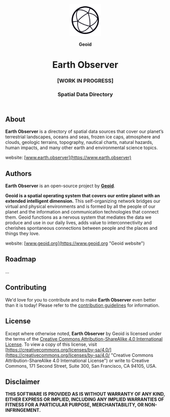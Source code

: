 <header>
<p align="center">
    <img src=".github/images/geoid-logo_light.png" width="20%" height="20%" alt="Geoid Logo">
</p>
<p align='center' style='border-bottom: none;'><b>Geoid</b></p>
<h1 align='center' style='border-bottom: none;'>Earth Observer</h1>
<h3 align='center'>[WORK IN PROGRESS]</h3>
<h3 align='center'>Spatial Data Directory</h3>
</header>




## About


**Earth Observer** is a directory of spatial data sources that cover our planet’s terrestrial landscapes, oceans and seas, frozen ice caps, atmosphere and clouds, geologic terrains, topography, nautical charts, natural hazards, human impacts, and many other earth and environmental science topics.

website: [www.earth.observer](https://www.earth.observer)







## Authors

**Earth Observer** is an open-source project by **[Geoid](https://www.geoid.org "Geoid website")**.

**Geoid is a spatial operating system that covers our entire planet with an extended intelligent dimension.**
This self-organizing network bridges our virtual and physical environments and is formed by all the people of our planet and the information and communication technologies that connect them. Geoid functions as a nervous system that mediates the data we produce and use in our daily lives, adds value to interconnectivity and cherishes spontaneous connections between people and the places and things they love.

website: [www.geoid.org](https://www.geoid.org "Geoid website")


## Roadmap

...


## Contributing

We'd love for you to contribute and to make **Earth Observer** even better than it is today!
Please refer to the [contribution guidelines](.github/CONTRIBUTING.md) for information.


## License


Except where otherwise noted, **Earth Observer** by Geoid is licensed under the terms of the [Creative Commons Attribution-ShareAlike 4.0 International License](https://creativecommons.org/licenses/by-sa/4.0/ "Creative Commons Attribution-ShareAlike 4.0 International License"). To view a copy of this license, visit [https://creativecommons.org/licenses/by-sa/4.0/](https://creativecommons.org/licenses/by-sa/4.0/ "Creative Commons Attribution-ShareAlike 4.0 International License") or write to Creative Commons, 171 Second Street, Suite 300, San Francisco, CA 94105, USA.



## Disclaimer

**THIS SOFTWARE IS PROVIDED AS IS WITHOUT WARRANTY OF ANY KIND, EITHER EXPRESS OR IMPLIED, INCLUDING ANY IMPLIED WARRANTIES OF FITNESS FOR A PARTICULAR PURPOSE, MERCHANTABILITY, OR NON-INFRINGEMENT.**

